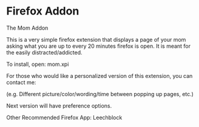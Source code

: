 # Firefox Addon

The Mom Addon

This is a very simple firefox extension that displays a page of your mom asking what you are up to every 20 minutes firefox is open. It is meant for the easily distracted/addicted. 

To install, open: mom.xpi

For those who would like a personalized version of this extension, you can contact me:

(e.g. Different picture/color/wording/time between popping up pages, etc.)

Next version will have preference options.

Other Recommended Firefox App: Leechblock

